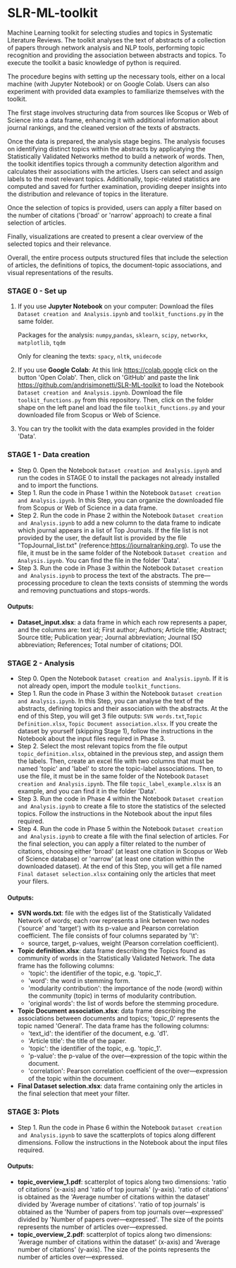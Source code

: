 # SLR-ML-toolkit
Machine Learning toolkit for selecting studies and topics in Systematic Literature Reviews. The toolkit analyses the text of abstracts of a collection of papers through network analysis and NLP tools, performing topic recognition and providing the association between abstracts and topics. To execute the toolkit a basic knowledge of python is required.

The procedure begins with setting up the necessary tools, either on a local machine (with Jupyter Notebook) or on Google Colab. Users can also experiment with provided data examples to familiarize themselves with the toolkit.

The first stage involves structuring data from sources like Scopus or Web of Science into a data frame, enhancing it with additional information about journal rankings, and the cleaned version of the texts of abstracts.

Once the data is prepared, the analysis stage begins. The analysis focuses on identifying distinct topics within the abstracts by applicatying the Statistically Validated Networks method to build a network of words. Then, the toolkit identifies topics through a community detection algorithm and calculates their associations with the articles. Users can select and assign labels to the most relevant topics. Additionally, topic-related statistics are computed and saved for further examination, providing deeper insights into the distribution and relevance of topics in the literature.

Once the selection of topics is provided, users can apply a filter based on the number of citations ('broad' or 'narrow' approach) to create a final selection of articles.

Finally, visualizations are created to present a clear overview of the selected topics and their relevance.

Overall, the entire process outputs structured files that include the selection of articles, the definitions of topics, the document-topic associations, and visual representations of the results. 


### STAGE 0 - Set up
1. If you use **Jupyter Notebook** on your computer: Download the files `Dataset creation and Analysis.ipynb` and `toolkit_functions.py` in the same folder.

	Packages for the analysis: `numpy`,`pandas`, `sklearn`, `scipy`, `networkx`, `matplotlib`, `tqdm`

	Only for cleaning the texts: `spacy`, `nltk`, `unidecode`


2. If you use **Google Colab**: At this link https://colab.google click on the button 'Open Colab'. Then, click on 'GitHub' and paste the link https://github.com/andrisimonetti/SLR-ML-toolkit to load the Notebook `Dataset creation and Analysis.ipynb`. Download the file `toolkit_functions.py` from this repository. Then, click on the folder shape on the left panel and load the file `toolkit_functions.py` and your downloaded file from Scopus or Web of Science.


3. You can try the toolkit with the data examples provided in the folder 'Data'.



### STAGE 1 - Data creation
- Step 0. Open the Notebook `Dataset creation and Analysis.ipynb` and run the codes in STAGE 0 to install the packages not already installed and to import the functions.
- Step 1. Run the code in Phase 1 within the Notebook `Dataset creation and Analysis.ipynb`. In this Step, you can organize the downloaded file from Scopus or Web of Science in a data frame.
- Step 2. Run the code in Phase 2 within the Notebook `Dataset creation and Analysis.ipynb` to add a new column to the data frame to indicate which journal appears in a list of Top Journals. If the file list is not provided by the user, the default list is provided by the file "TopJournal_list.txt" (reference:https://journalranking.org). To use the file, it must be in the same folder of the Notebook `Dataset creation and Analysis.ipynb`. You can find the file in the folder 'Data'.
- Step 3. Run the code in Phase 3 within the Notebook `Dataset creation and Analysis.ipynb` to process the text of the abstracts. The pre—processing procedure to clean the texts consists of stemming the words and removing punctuations and stops-words.

#### Outputs:
- **Dataset_input.xlsx**: a data frame in which each row represents a paper, and the columns are:
text id; First author; Authors; Article title; Abstract; Source title; Publication year; Journal abbreviation; Journal ISO abbreviation; References; Total number of citations; DOI.


### STAGE 2 - Analysis
- Step 0. Open the Notebook `Dataset creation and Analysis.ipynb`. If it is not already open, import the module `toolkit_functions`.
- Step 1. Run the code in Phase 3 within the Notebook `Dataset creation and Analysis.ipynb`. In this Step, you can analyse the text of the abstracts, defining topics and their association with the abstracts. At the end of this Step, you will get 3 file outputs: `SVN words.txt`,`Topic Definition.xlsx`, `Topic Document association.xlsx`. If you create the dataset by yourself (skipping Stage 1), follow the instructions in the Notebook about the input files required in Phase 3.
- Step 2. Select the most relevant topics from the file output `topic_definition.xlsx`, obtained in the previous step, and assign them the labels. Then, create an excel file with two columns that must be named 'topic' and 'label' to store the topic-label associations. Then, to use the file, it must be in the same folder of the Notebook `Dataset creation and Analysis.ipynb`. The file `topic_label_example.xlsx` is an example, and you can find it in the folder 'Data'. 
- Step 3. Run the code in Phase 4 within the Notebook `Dataset creation and Analysis.ipynb` to create a file to store the statistics of the selected topics. Follow the instructions in the Notebook about the input files required.
- Step 4. Run the code in Phase 5 within the Notebook `Dataset creation and Analysis.ipynb` to create a file with the final selection of articles. For the final selection, you can apply a filter related to the number of citations, choosing either 'broad' (at least one citation in Scopus or Web of Science database) or 'narrow' (at least one citation within the downloaded dataset). At the end of this Step, you will get a file named `Final dataset selection.xlsx` containing only the articles that meet your filers.

#### Outputs:
- **SVN words.txt**: file with the edges list of the Statistically Validated Network of words; each row represents a link between two nodes ('source' and 'target') with its p-value and Pearson correlation coefficient. The file consists of four columns separated by '\t':
    - source, target, p-values, weight (Pearson correlation coefficient).
- **Topic definition.xlsx**: data frame describing the Topics found as community of words in the Statistically Validated Network. The data frame has the following columns:
    - 'topic': the identifier of the topic, e.g. 'topic_1'.
    - 'word': the word in stemming form.
    - 'modularity contribution': the importance of the node (word) within the community (topic) in terms of modularity contribution.
    - 'original words': the list of words before the stemming procedure.
- **Topic Document association.xlsx**: data frame describing the associations between documents and topics; 'topic_0' represents the topic named 'General'.  The data frame has the following columns:
    - 'text_id': the identifier of the document, e.g. 'd1'.
    - 'Article title': the title of the paper.
    - 'topic': the identifier of the topic, e.g. 'topic_1'.
    - 'p-value': the p-value of the over—expression of the topic within the document.
    - 'correlation': Pearson correlation coefficient of the over—expression of the topic within the document.
- **Final Dataset selection.xlsx**: data frame containing only the articles in the final selection that meet your filter.

   
### STAGE 3: Plots
- Step 1. Run the code in Phase 6 within the Notebook `Dataset creation and Analysis.ipynb` to save the scatterplots of topics along different dimensions. Follow the instructions in the Notebook about the input files required.

#### Outputs:
- **topic_overview_1.pdf**: scatterplot of topics along two dimensions: 'ratio of citations' (x-axis) and 'ratio of top journals' (y-axis). 'ratio of citations' is obtained as the 'Average number of citations within the dataset' divided by 'Average number of citations'. 'ratio of top journals' is obtained as the 'Number of papers from top journals over—expressed' divided by 'Number of papers over—expressed'. The size of the points represents the number of articles over—expressed.
- **topic_overview_2.pdf**: scatterplot of topics along two dimensions: 'Average number of citations within the dataset' (x-axis) and 'Average number of citations' (y-axis). The size of the points represents the number of articles over—expressed.

